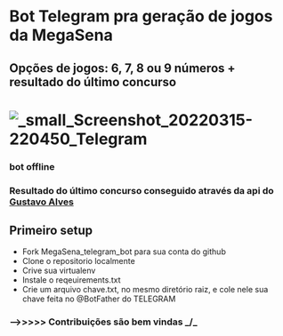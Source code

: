 # Bot Telegram pra geração de jogos da MegaSena

## Opções de jogos: 6, 7, 8 ou 9 números + resultado do último concurso


   #   ![_small_Screenshot_20220315-220450_Telegram](https://user-images.githubusercontent.com/67715164/158497243-196a3b23-945a-4e61-8d62-d0597d21815e.jpg)

### bot offline


### Resultado do último concurso conseguido através da api do [Gustavo Alves](https://github.com/guto-alves/loterias-api)

## Primeiro setup
- Fork MegaSena_telegram_bot para sua conta do github
- Clone o repositorio localmente
- Crive sua virtualenv
- Instale o reqeuirements.txt
- Crie um arquivo chave.txt, no mesmo diretório raiz, e cole nele sua chave feita no @BotFather do TELEGRAM



### -->>>>> Contribuições são bem vindas _/\_
